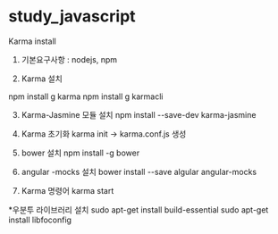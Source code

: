 # study_javascript
Karma install

1. 기본요구사항 : nodejs, npm

2. Karma 설치 

npm install g karma
npm install g karmacli

3. Karma-Jasmine 모듈 설치
npm install --save-dev karma-jasmine

4. Karma 초기화
karma init -> karma.conf.js 생성

5. bower 설치 
npm install -g bower

6. angular -mocks 설치
bower install --save algular angular-mocks

7. Karma 명령어
karma start

*우분투 라이브러리 설치
sudo apt-get install build-essential
sudo apt-get install libfoconfig
